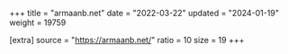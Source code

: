 +++
title = "armaanb.net"
date = "2022-03-22"
updated = "2024-01-19"
weight = 19759

[extra]
source = "https://armaanb.net/"
ratio = 10
size = 19
+++
